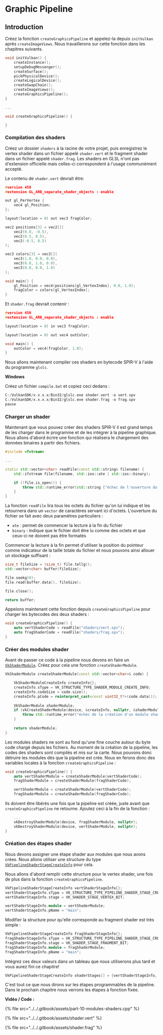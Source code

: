 # Graphic Pipeline

## Introduction

 Créez la fonction `createGraphicsPipeline` et appelez-la depuis `initVulkan` après `createImageViews`. Nous travaillerons sur cette fonction dans les chapitres suivants.

```cpp
void initVulkan() {
    createInstance();
    setupDebugMessenger();
    createSurface();
    pickPhysicalDevice();
    createLogicalDevice();
    createSwapChain();
    createImageViews();
    createGraphicsPipeline();
}

...

void createGraphicsPipeline() {

}
```

### Compilation des shaders <a id="page_Compilation-des-shaders"></a>

Créez un dossier `shaders` à la racine de votre projet, puis enregistrez le vertex shader dans un fichier appelé `shader.vert` et le fragment shader dans un fichier appelé `shader.frag`. Les shaders en GLSL n'ont pas d'extension officielle mais celles-ci correspondent à l'usage communément accepté.

Le contenu de `shader.vert` devrait être:

```cpp
#version 450
#extension GL_ARB_separate_shader_objects : enable

out gl_PerVertex {
    vec4 gl_Position;
};

layout(location = 0) out vec3 fragColor;

vec2 positions[3] = vec2[](
    vec2(0.0, -0.5),
    vec2(0.5, 0.5),
    vec2(-0.5, 0.5)
);

vec3 colors[3] = vec3[](
    vec3(1.0, 0.0, 0.0),
    vec3(0.0, 1.0, 0.0),
    vec3(0.0, 0.0, 1.0)
);

void main() {
    gl_Position = vec4(positions[gl_VertexIndex], 0.0, 1.0);
    fragColor = colors[gl_VertexIndex];
}
```

 Et `shader.frag` devrait contenir :

```cpp
#version 450
#extension GL_ARB_separate_shader_objects : enable

layout(location = 0) in vec3 fragColor;

layout(location = 0) out vec4 outColor;

void main() {
    outColor = vec4(fragColor, 1.0);
}
```

Nous allons maintenant compiler ces shaders en bytecode SPIR-V à l'aide du programme `glslc`.

**Windows**

Créez un fichier `compile.bat` et copiez ceci dedans :

```cpp
C:/VulkanSDK/x.x.x.x/Bin32/glslc.exe shader.vert -o vert.spv
C:/VulkanSDK/x.x.x.x/Bin32/glslc.exe shader.frag -o frag.spv
pause
```

### Charger un shader <a id="page_Charger-un-shader"></a>

Maintenant que vous pouvez créer des shaders SPIR-V il est grand temps de les charger dans le programme et de les intégrer à la pipeline graphique. Nous allons d'abord écrire une fonction qui réalisera le chargement des données binaires à partir des fichiers.

```cpp
#include <fstream>

...

static std::vector<char> readFile(const std::string& filename) {
    std::ifstream file(filename, std::ios::ate | std::ios::binary);

    if (!file.is_open()) {
        throw std::runtime_error(std::string {"échec de l'ouverture du fichier "} + filename + "!");
    }
}
```

La fonction `readFile` lira tous les octets du fichier qu'on lui indique et les retournera dans un `vector` de caractères servant ici d'octets. L'ouverture du fichier se fait avec deux paramètres particuliers :

* `ate` : permet de commencer la lecture à la fin du fichier
* `binary` : indique que le fichier doit être lu comme des octets et que ceux-ci ne doivent pas être formatés

Commencer la lecture à la fin permet d'utiliser la position du pointeur comme indicateur de la taille totale du fichier et nous pouvons ainsi allouer un stockage suffisant :

```cpp
size_t fileSize = (size_t) file.tellg();
std::vector<char> buffer(fileSize);

file.seekg(0);
file.read(buffer.data(), fileSize);

file.close();

return buffer;
```

 Appelons maintenant cette fonction depuis `createGraphicsPipeline` pour charger les bytecodes des deux shaders :

```cpp
void createGraphicsPipeline() {
    auto vertShaderCode = readFile("shaders/vert.spv");
    auto fragShaderCode = readFile("shaders/frag.spv");
}
```

### Créer des modules shader <a id="page_Crer-des-modules-shader"></a>

Avant de passer ce code à la pipeline nous devons en faire un [`VkShaderModule`](https://www.khronos.org/registry/vulkan/specs/1.0/man/html/VkShaderModule.html). Créez pour cela une fonction `createShaderModule`.

```cpp
VkShaderModule createShaderModule(const std::vector<char>& code) {

    VkShaderModuleCreateInfo createInfo{};
    createInfo.sType = VK_STRUCTURE_TYPE_SHADER_MODULE_CREATE_INFO;
    createInfo.codeSize = code.size();
    createInfo.pCode = reinterpret_cast<const uint32_t*>(code.data());
    
    VkShaderModule shaderModule;
    if (vkCreateShaderModule(device, &createInfo, nullptr, &shaderModule) != VK_SUCCESS) {
        throw std::runtime_error("échec de la création d'un module shader!");
    }
    
    return shaderModule;
}
```

 Les modules shaders ne sont au fond qu'une fine couche autour du byte code chargé depuis les fichiers. Au moment de la création de la pipeline, les codes des shaders sont compilés et mis sur la carte. Nous pouvons donc détruire les modules dès que la pipeline est crée. Nous en ferons donc des variables locales à la fonction `createGraphicsPipeline` :

```cpp
void createGraphicsPipeline() {
    auto vertShaderModule = createShaderModule(vertShaderCode);
    fragShaderModule = createShaderModule(fragShaderCode);

    vertShaderModule = createShaderModule(vertShaderCode);
    fragShaderModule = createShaderModule(fragShaderCode);
```

 Ils doivent être libérés une fois que la pipeline est créée, juste avant que `createGraphicsPipeline` ne retourne. Ajoutez ceci à la fin de la fonction :

```cpp
    ...
    vkDestroyShaderModule(device, fragShaderModule, nullptr);
    vkDestroyShaderModule(device, vertShaderModule, nullptr);
}
```

### Création des étapes shader <a id="page_Cration-des-tapes-shader"></a>

Nous devons assigner une étape shader aux modules que nous avons crées. Nous allons utiliser une structure du type [`VkPipelineShaderStageCreateInfo`](https://www.khronos.org/registry/vulkan/specs/1.0/man/html/VkPipelineShaderStageCreateInfo.html) pour cela.

Nous allons d'abord remplir cette structure pour le vertex shader, une fois de plus dans la fonction `createGraphicsPipeline`.

```cpp
VkPipelineShaderStageCreateInfo vertShaderStageInfo{};
vertShaderStageInfo.sType = VK_STRUCTURE_TYPE_PIPELINE_SHADER_STAGE_CREATE_INFO;
vertShaderStageInfo.stage = VK_SHADER_STAGE_VERTEX_BIT;

vertShaderStageInfo.module = vertShaderModule;
vertShaderStageInfo.pName = "main";
```

Modifier la structure pour qu'elle corresponde au fragment shader est très simple :

```cpp
VkPipelineShaderStageCreateInfo fragShaderStageInfo{};
fragShaderStageInfo.sType = VK_STRUCTURE_TYPE_PIPELINE_SHADER_STAGE_CREATE_INFO;
fragShaderStageInfo.stage = VK_SHADER_STAGE_FRAGMENT_BIT;
fragShaderStageInfo.module = fragShaderModule;
fragShaderStageInfo.pName = "main";
```

Intégrez ces deux valeurs dans un tableau que nous utiliserons plus tard et vous aurez fini ce chapitre!

```cpp
VkPipelineShaderStageCreateInfo shaderStages[] = {vertShaderStageInfo, fragShaderStageInfo};
```

C'est tout ce que nous dirons sur les étapes programmables de la pipeline. Dans le prochain chapitre nous verrons les étapes à fonction fixée.

**Vidéo / Code :**

{% file src="../../.gitbook/assets/part-10-modules-shaders.cpp" %}

{% file src="../../.gitbook/assets/shader.vert" %}

{% file src="../../.gitbook/assets/shader.frag" %}

